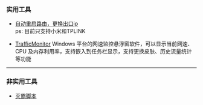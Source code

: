 ### 实用工具
* [自动重启路由，更换出口ip](https://github.com/12306lea/AutoRouterIP)  
ps: 目前只支持小米和TPLINK

* [TrafficMonitor](https://github.com/zhongyang219/TrafficMonitor)
Windows 平台的网速监控悬浮窗软件，可以显示当前网速、CPU 及内存利用率，支持嵌入到任务栏显示，支持更换皮肤、历史流量统计等功能

***
### 非实用工具
* [灭霸脚本](https://github.com/hotvulcan/Thanos.sh)
